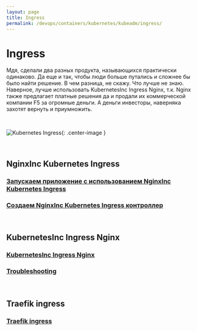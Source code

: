 ```yaml
---
layout: page
title: Ingress
permalink: /devops/containers/kubernetes/kubeadm/ingress/
---
```


# Ingress

Мдя, сделали два разных продукта, называющихся практически одинаково. Да еще и так, чтобы люди больше путались и сложнее бы было найти решение. В чем разница, не скажу. Что лучше не знаю. Наверное, лучше использовать KubernetesInc Ingress Nginx, т.к. Nginx также предлагает платные решения да и продали их коммерческой компании F5 за огромные деньги. А деньги инвесторы, наверняка захотят вернуть и приумножить.

<br/>

![Kubernetes Ingress](https://raw.githubusercontent.com/webmakaka/Docker-and-Kubernetes-The-Complete-Guide/master/img/pic-15-02.png "Kubernetes Ingress"){: .center-image }

<br/>

## NginxInc Kubernetes Ingress

### [Запускаем приложение с использованием NginxInc Kubernetes Ingress](/devops/containers/kubernetes/kubeadm/ingress/nginxinc-kubernets-ingress/)

### [Создаем NginxInc Kubernetes Ingress контроллер](/devops/containers/kubernetes/kubeadm/ingress/nginxinc-kubernets-ingress-install/)

<br/>

## KubernetesInc Ingress Nginx

### [KubernetesInc Ingress Nginx](/devops/containers/kubernetes/kubeadm/ingress/kubernetesinc-ingress-nginx/)

### [Troubleshooting](https://github.com/kubernetes/ingress-nginx/blob/master/docs/troubleshooting.md)

<br/>

## Traefik ingress

### [Traefik ingress](/devops/containers/kubernetes/kubeadm/ingress/traefik-ingress/)
